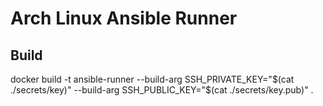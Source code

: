 # Arch Linux Ansible Runner

## Build 

docker build -t ansible-runner --build-arg SSH_PRIVATE_KEY="$(cat ./secrets/key)" --build-arg SSH_PUBLIC_KEY="$(cat ./secrets/key.pub)" .
